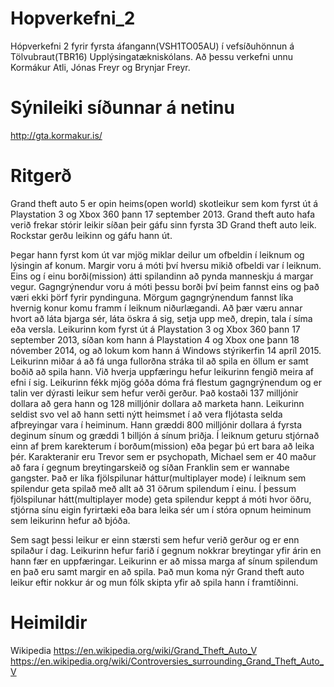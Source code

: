 # Hopverkefni_2
Hópverkefni 2 fyrir fyrsta áfangann(VSH1TO05AU) í vefsíðuhönnun á Tölvubraut(TBR16) Upplýsingatækniskólans.
Að þessu verkefni unnu Kormákur Atli, Jónas Freyr og Brynjar Freyr.
# Sýnileiki síðunnar á netinu
http://gta.kormakur.is/

# Ritgerð
Grand theft auto 5 er opin heims(open world) skotleikur sem kom fyrst út á Playstation 3 og Xbox 360 þann 17 september 2013. Grand theft auto hafa verið frekar stórir leikir síðan þeir gáfu sinn fyrsta 3D Grand theft auto leik. Rockstar gerðu leikinn og gáfu hann út. 

Þegar hann fyrst kom út var mjög miklar deilur um ofbeldin í leiknum og lýsingin af konum. Margir voru á móti því hversu mikið ofbeldi var í leiknum. Eins og í einu borði(mission) átti spilandinn að pynda manneskju á margar vegur. Gagngrýnendur voru á móti þessu borði því þeim fannst eins og það væri ekki þörf fyrir pyndinguna. Mörgum gagngrýnendum fannst líka hvernig konur komu framm í leiknum niðurlægandi. Að þær væru annar hvort að láta bjarga sér, láta öskra á sig, setja upp með, drepin, tala í síma eða versla. Leikurinn kom fyrst út á Playstation 3 og Xbox 360 þann 17 september 2013, síðan kom hann á Playstation 4 og Xbox one þann 18 nóvember 2014, og að lokum kom hann á Windows stýrikerfin 14 apríl 2015. Leikurinn miðar á að fá unga fullorðna stráka til að spila en öllum er samt boðið að spila hann. Við hverja uppfæringu hefur leikurinn fengið meira af efni í sig. Leikurinn fékk mjög góða dóma frá flestum gagngrýnendum og er talin ver dýrasti leikur sem hefur verði gerður. Það kostaði 137 milljónir dollara að gera hann og 128 milljónir dollara að marketa hann. Leikurinn seldist svo vel að hann setti nýtt heimsmet í að vera fljótasta selda afþreyingar vara í heiminum. Hann græddi 800 milljónir dollara á fyrsta deginum sínum og græddi 1 billjón á sínum þriðja. Í leiknum geturu stjórnað einn af þrem karekterum í borðum(mission) eða þegar þú ert bara að leika þér. Karakteranir eru Trevor sem er psychopath, Michael sem er 40 maður að fara í gegnum breytingarskeið og síðan Franklin sem er wannabe gangster. Það er líka fjölspilunar háttur(multiplayer mode) í leiknum sem spilendur geta spilað með allt að 31 öðrum spilendum í einu. Í þessum fjölspilunar hátt(multiplayer mode) geta spilendur keppt á móti hvor öðru, stjórna sínu eigin fyrirtæki eða bara leika sér um í stóra opnum heiminum sem leikurinn hefur að bjóða.

Sem sagt þessi leikur er einn stærsti sem hefur verið gerður og er enn spilaður í dag. Leikurinn hefur farið í gegnum nokkrar breytingar yfir árin en hann fær en uppfæringar. Leikurinn er að missa marga af sínum spilendum en það eru samt margir en að spila. Það mun koma nýr Grand theft auto leikur eftir nokkur ár og mun fólk skipta yfir að spila hann í framtíðinni.



# Heimildir
Wikipedia
https://en.wikipedia.org/wiki/Grand_Theft_Auto_V
https://en.wikipedia.org/wiki/Controversies_surrounding_Grand_Theft_Auto_V

